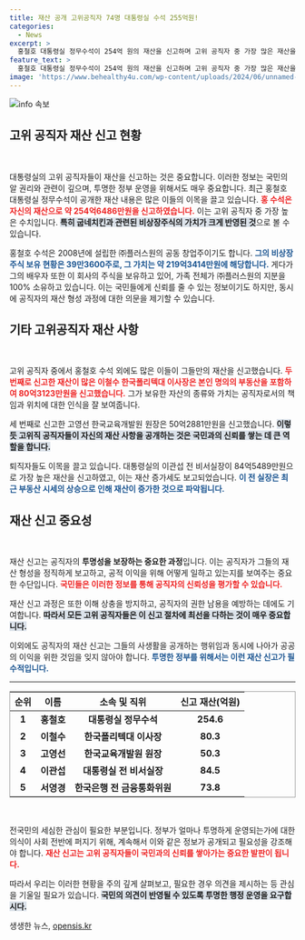 ```yaml
---
title: 재산 공개 고위공직자 74명 대통령실 수석 255억원!
categories:
  - News
excerpt: >
  홍철호 대통령실 정무수석이 254억 원의 재산을 신고하며 고위 공직자 중 가장 많은 재산을 보유한 것으로 드러났다. 그의 비상장 주식과 기업 지분이 주요 재산 원천으로 확인됐다.
feature_text: >
  홍철호 대통령실 정무수석이 254억 원의 재산을 신고하며 고위 공직자 중 가장 많은 재산을 보유한 것으로 드러났다. 그의 비상장 주식과 기업 지분이 주요 재산 원천으로 확인됐다.
image: 'https://www.behealthy4u.com/wp-content/uploads/2024/06/unnamed-file.png'
---
```


<p><img src="https://www.behealthy4u.com/wp-content/uploads/2024/06/unnamed-file.png" alt="info 속보" /></p>

<h2 data-ke-size="size26">고위 공직자 재산 신고 현황</h2>

<p data-ke-size="size16">&nbsp;</p>

<p>대통령실의 고위 공직자들이 재산을 신고하는 것은 중요합니다. 이러한 정보는 국민의 알 권리와 관련이 깊으며, 투명한 정부 운영을 위해서도 매우 중요합니다. 최근 홍철호 대통령실 정무수석이 공개한 재산 내용은 많은 이들의 이목을 끌고 있습니다. <b><span style="color: #ee2323;">홍 수석은 자신의 재산으로 약 254억6486만원을 신고하였습니다.</span></b> 이는 고위 공직자 중 가장 높은 수치입니다. <b><span style="background-color: #21538527;">특히 굽네치킨과 관련된 비상장주식의 가치가 크게 반영된 것</span></b>으로 볼 수 있습니다.</p>

<p>홍철호 수석은 2008년에 설립한 ㈜플러스원의 공동 창업주이기도 합니다. <b><span style="color: #1a5490;">그의 비상장주식 보유 현황은 39만3600주로, 그 가치는 약 219억3414만원에 해당합니다.</span></b> 게다가 그의 배우자 또한 이 회사의 주식을 보유하고 있어, 가족 전체가 ㈜플러스원의 지분을 100% 소유하고 있습니다. 이는 국민들에게 신뢰를 줄 수 있는 정보이기도 하지만, 동시에 공직자의 재산 형성 과정에 대한 의문을 제기할 수 있습니다.</p>

<h2 data-ke-size="size26">기타 고위공직자 재산 사항</h2>

<p data-ke-size="size16">&nbsp;</p>

<p>고위 공직자 중에서 홍철호 수석 외에도 많은 이들이 그들만의 재산을 신고했습니다. <b><span style="color: #ee2323;">두 번째로 신고한 재산이 많은 이철수 한국폴리텍대 이사장은 본인 명의의 부동산을 포함하여 80억3123만원을 신고했습니다.</span></b> 그가 보유한 자산의 종류와 가치는 공직자로서의 책임과 위치에 대한 인식을 잘 보여줍니다. </p>

<p>세 번째로 신고한 고영선 한국교육개발원 원장은 50억2881만원을 신고했습니다. <b><span style="background-color: #21538527;">이렇듯 고위직 공직자들이 자신의 재산 사항을 공개하는 것은 국민과의 신뢰를 쌓는 데 큰 역할을 합니다.</span></b> </p>

<p>퇴직자들도 이목을 끌고 있습니다. 대통령실의 이관섭 전 비서실장이 84억5489만원으로 가장 높은 재산을 신고하였고, 이는 재산 증가세도 보고되었습니다. <b><span style="color: #1a5490;">이 전 실장은 최근 부동산 시세의 상승으로 인해 재산이 증가한 것으로 파악됩니다.</span></b></p>

<h2 data-ke-size="size26">재산 신고 중요성</h2>

<p data-ke-size="size16">&nbsp;</p>

<p>재산 신고는 공직자의 <b>투명성을 보장하는 중요한 과정</b>입니다. 이는 공직자가 그들의 재산 형성을 정직하게 보고하고, 공적 이익을 위해 어떻게 일하고 있는지를 보여주는 중요한 수단입니다. <b><span style="color: #ee2323;">국민들은 이러한 정보를 통해 공직자의 신뢰성을 평가할 수 있습니다.</span></b> </p>

<p>재산 신고 과정은 또한 이해 상충을 방지하고, 공직자의 권한 남용을 예방하는 데에도 기여합니다. <b><span style="background-color: #21538527;">따라서 모든 고위 공직자들은 이 신고 절차에 최선을 다하는 것이 매우 중요합니다.</span></b> </p>

<p>이외에도 공직자의 재산 신고는 그들의 사생활을 공개하는 행위임과 동시에 나아가 공공의 이익을 위한 것임을 잊지 않아야 합니다. <b><span style="color: #1a5490;">투명한 정부를 위해서는 이런 재산 신고가 필수적입니다.</span></b> </p>

<hr>

<table style="width: 100%; border: 1px solid #999;">
    <thead>
        <tr>
            <th style="text-align: center;">순위</th>
            <th style="text-align: center;">이름</th>
            <th style="text-align: center;">소속 및 직위</th>
            <th style="text-align: center;">신고 재산(억원)</th>
        </tr>
    </thead>
    <tbody>
        <tr>
            <td style="text-align: center; height: 17px;"><b>1</b></td>
            <td style="text-align: center; height: 17px;"><b>홍철호</b></td>
            <td style="text-align: center; height: 17px;"><b>대통령실 정무수석</b></td>
            <td style="text-align: center; height: 17px;"><b>254.6</b></td>
        </tr>
        <tr>
            <td style="text-align: center; height: 17px;"><b>2</b></td>
            <td style="text-align: center; height: 17px;"><b>이철수</b></td>
            <td style="text-align: center; height: 17px;"><b>한국폴리텍대 이사장</b></td>
            <td style="text-align: center; height: 17px;"><b>80.3</b></td>
        </tr>
        <tr>
            <td style="text-align: center; height: 17px;"><b>3</b></td>
            <td style="text-align: center; height: 17px;"><b>고영선</b></td>
            <td style="text-align: center; height: 17px;"><b>한국교육개발원 원장</b></td>
            <td style="text-align: center; height: 17px;"><b>50.3</b></td>
        </tr>
        <tr>
            <td style="text-align: center; height: 17px;"><b>4</b></td>
            <td style="text-align: center; height: 17px;"><b>이관섭</b></td>
            <td style="text-align: center; height: 17px;"><b>대통령실 전 비서실장</b></td>
            <td style="text-align: center; height: 17px;"><b>84.5</b></td>
        </tr>
        <tr>
            <td style="text-align: center; height: 17px;"><b>5</b></td>
            <td style="text-align: center; height: 17px;"><b>서영경</b></td>
            <td style="text-align: center; height: 17px;"><b>한국은행 전 금융통화위원</b></td>
            <td style="text-align: center; height: 17px;"><b>73.8</b></td>
        </tr>
    </tbody>
</table>

<p data-ke-size="size16">&nbsp;</p>

<p>전국민의 세심한 관심이 필요한 부분입니다. 정부가 얼마나 투명하게 운영되는가에 대한 의식이 사회 전반에 퍼지기 위해, 계속해서 이와 같은 정보가 공개되고 필요성을 강조해야 합니다. <b><span style="color: #ee2323;">재산 신고는 고위 공직자들이 국민과의 신뢰를 쌓아가는 중요한 발판이 됩니다.</span></b> </p>

<p>따라서 우리는 이러한 현황을 주의 깊게 살펴보고, 필요한 경우 의견을 제시하는 등 관심을 기울일 필요가 있습니다. <b><span style="background-color: #21538527;">국민의 의견이 반영될 수 있도록 투명한 행정 운영을 요구합시다.</span></b></p>
생생한 뉴스, <a href="https://opensis.kr" rel="dofollow">opensis.kr</a>


